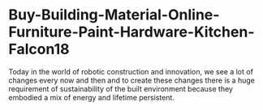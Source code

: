 Buy-Building-Material-Online-Furniture-Paint-Hardware-Kitchen-Falcon18
======================================================================

Today in the world of robotic construction and innovation, we see a lot of changes every now and then and to create these changes there is a huge requirement of sustainability of the built environment because they embodied a mix of energy and lifetime persistent. 
